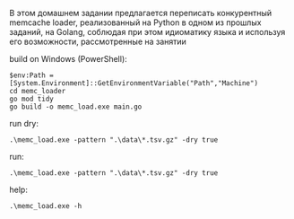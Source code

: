 В этом домашнем задании предлагается переписать конкурентный memcache loader, реализованный на Python в одном из прошлых заданий, на Golang, соблюдая при этом идиоматику языка и используя его возможности, рассмотренные на занятии

build on Windows (PowerShell):
```
$env:Path = [System.Environment]::GetEnvironmentVariable("Path","Machine")
cd memc_loader
go mod tidy
go build -o memc_load.exe main.go
```

run dry:
```
.\memc_load.exe -pattern ".\data\*.tsv.gz" -dry true
```
run:
```
.\memc_load.exe -pattern ".\data\*.tsv.gz" -dry true
```
help:
```
.\memc_load.exe -h
```